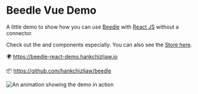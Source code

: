 # Beedle Vue Demo
A little demo to show how you can use [Beedle](https://github.com/hankchizljaw/beedle) with [React JS](https://reactjs.org) without a connector. 

Check out the [<Password />](https://github.com/hankchizljaw/beedle-vue-demo/blob/master/js/components/Password.vue) and [<Status />](https://github.com/hankchizljaw/beedle-vue-demo/blob/master/js/components/Status.vue) components especially. You can also see the [Store here](https://github.com/hankchizljaw/beedle-vue-demo/blob/master/js/store.js).



🌍 https://beedle-react-demo.hankchizljaw.io

📦 https://github.com/hankchizljaw/beedle



![An animation showing the demo in action](https://s3-us-west-2.amazonaws.com/s.cdpn.io/174183/beedlereact.gif)
